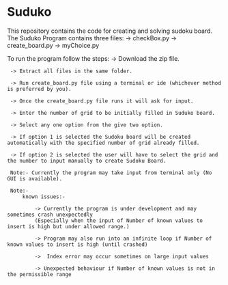 # Suduko
This repository contains the code for creating and solving sudoku board.
The Suduko Program contains three files:
         ->  checkBox.py
         ->  create_board.py
         ->  myChoice.py
         
 To run the program follow the steps:
     -> Download the zip file.
     
     -> Extract all files in the same folder.
     
     -> Run create_board.py file using a terminal or ide (whichever method is preferred by you).
     
     -> Once the create_board.py file runs it will ask for input.
     
     -> Enter the number of grid to be initially filled in Suduko board.
     
     -> Select any one option from the give two option.
     
     -> If option 1 is selected the Sudoku board will be created automatically with the specified number of grid already filled.
     
     -> If option 2 is selected the user will have to select the grid and the number to input manually to create Sudoku Board.
     
     Note:- Currently the program may take input from terminal only (No GUI is available).
     
     Note:-
         known issues:-
     
             -> Currently the program is under development and may sometimes crash unexpectedly 
             (Especially when the input of Number of known values to insert is high but under allowed range.)
     
             -> Program may also run into an infinite loop if Number of known values to insert is high (until crashed)
             
             ->  Index error may occur sometimes on large input values
             
             -> Unexpected behaviour if Number of known values is not in the permissible range
